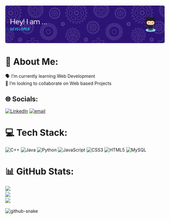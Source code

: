 ![Readme Banner](./github-header-image.png)

# 💫 About Me:
🗣️ I’m currently learning Web Development<br>👯 I’m looking to collaborate on Web based Projects<br>


## 🌐 Socials:
[![LinkedIn](https://img.shields.io/badge/LinkedIn-%230077B5.svg?logo=linkedin&logoColor=white)](https://linkedin.com/in/https://www.linkedin.com/in/charu-jagguka) [![email](https://img.shields.io/badge/Email-D14836?logo=gmail&logoColor=white)](mailto:charvsn@gmail.com) 

# 💻 Tech Stack:
![C++](https://img.shields.io/badge/c++-%2300599C.svg?style=for-the-badge&logo=c%2B%2B&logoColor=white) ![Java](https://img.shields.io/badge/java-%23ED8B00.svg?style=for-the-badge&logo=openjdk&logoColor=white) ![Python](https://img.shields.io/badge/python-3670A0?style=for-the-badge&logo=python&logoColor=ffdd54) ![JavaScript](https://img.shields.io/badge/javascript-%23323330.svg?style=for-the-badge&logo=javascript&logoColor=%23F7DF1E) ![CSS3](https://img.shields.io/badge/css3-%231572B6.svg?style=for-the-badge&logo=css3&logoColor=white) ![HTML5](https://img.shields.io/badge/html5-%23E34F26.svg?style=for-the-badge&logo=html5&logoColor=white) ![MySQL](https://img.shields.io/badge/mysql-4479A1.svg?style=for-the-badge&logo=mysql&logoColor=white)
# 📊 GitHub Stats:
![](https://github-readme-stats.vercel.app/api?username=CH4RUU&theme=dark&hide_border=true&include_all_commits=false&count_private=false)<br/>
![](https://nirzak-streak-stats.vercel.app/?user=CH4RUU&theme=dark&hide_border=true)<br/>
![](https://github-readme-stats.vercel.app/api/top-langs/?username=CH4RUU&theme=dark&hide_border=true&include_all_commits=false&count_private=false&layout=compact)

<picture>
  <source media="(prefers-color-scheme: dark)" srcset="https://raw.githubusercontent.com/CH4RUU/CH4RUU/output/github-snake-dark.svg" />
  <source media="(prefers-color-scheme: light)" srcset="https://raw.githubusercontent.com/CH4RUU/CH4RUU/output/github-snake.svg" />
  <img alt="github-snake" src="https://raw.githubusercontent.com/tobiasmeyhoefer/tobiasmeyhoefer/output/github-snake.svg" />
</picture>

